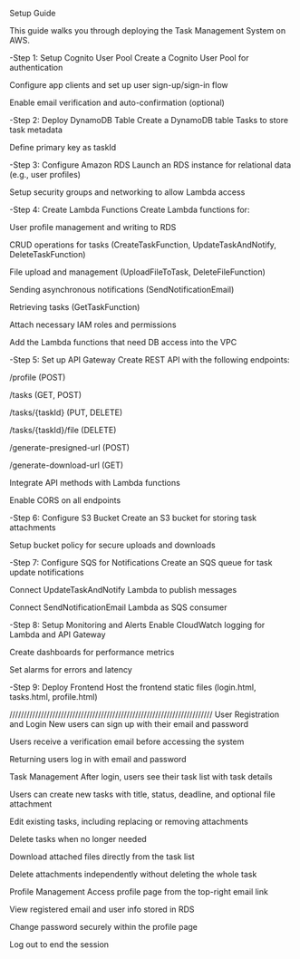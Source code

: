 Setup Guide


This guide walks you through deploying the Task Management System on AWS.

  -Step 1: Setup Cognito User Pool
Create a Cognito User Pool for authentication

Configure app clients and set up user sign-up/sign-in flow

Enable email verification and auto-confirmation (optional)

  -Step 2: Deploy DynamoDB Table
Create a DynamoDB table Tasks to store task metadata

Define primary key as taskId

  -Step 3: Configure Amazon RDS
Launch an RDS instance for relational data (e.g., user profiles)

Setup security groups and networking to allow Lambda access

  -Step 4: Create Lambda Functions
Create Lambda functions for:

User profile management and writing to RDS

CRUD operations for tasks (CreateTaskFunction, UpdateTaskAndNotify, DeleteTaskFunction)

File upload and management (UploadFileToTask, DeleteFileFunction)

Sending asynchronous notifications (SendNotificationEmail)

Retrieving tasks (GetTaskFunction)

Attach necessary IAM roles and permissions

Add the Lambda functions that need DB access into the VPC

  -Step 5: Set up API Gateway
Create REST API with the following endpoints:

/profile (POST)

/tasks (GET, POST)

/tasks/{taskId} (PUT, DELETE)

/tasks/{taskId}/file (DELETE)

/generate-presigned-url (POST)

/generate-download-url (GET)

Integrate API methods with Lambda functions

Enable CORS on all endpoints

  -Step 6: Configure S3 Bucket
Create an S3 bucket for storing task attachments

Setup bucket policy for secure uploads and downloads

  -Step 7: Configure SQS for Notifications
Create an SQS queue for task update notifications

Connect UpdateTaskAndNotify Lambda to publish messages

Connect SendNotificationEmail Lambda as SQS consumer

  -Step 8: Setup Monitoring and Alerts
Enable CloudWatch logging for Lambda and API Gateway

Create dashboards for performance metrics

Set alarms for errors and latency

  -Step 9: Deploy Frontend
Host the frontend static files (login.html, tasks.html, profile.html)

///////////////////////////////////////////////////////////////////////
User Registration and Login
New users can sign up with their email and password

Users receive a verification email before accessing the system

Returning users log in with email and password

Task Management
After login, users see their task list with task details

Users can create new tasks with title, status, deadline, and optional file attachment

Edit existing tasks, including replacing or removing attachments

Delete tasks when no longer needed

Download attached files directly from the task list

Delete attachments independently without deleting the whole task

Profile Management
Access profile page from the top-right email link

View registered email and user info stored in RDS

Change password securely within the profile page

Log out to end the session
